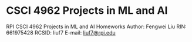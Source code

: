 # CSCI 4962 Projects in ML and AI
RPI CSCI 4962 Projects in ML and AI Homeworks
Author: Fengwei Liu
RIN: 661975428
RCSID: liuf7
E-mail: liuf7@rpi.edu
